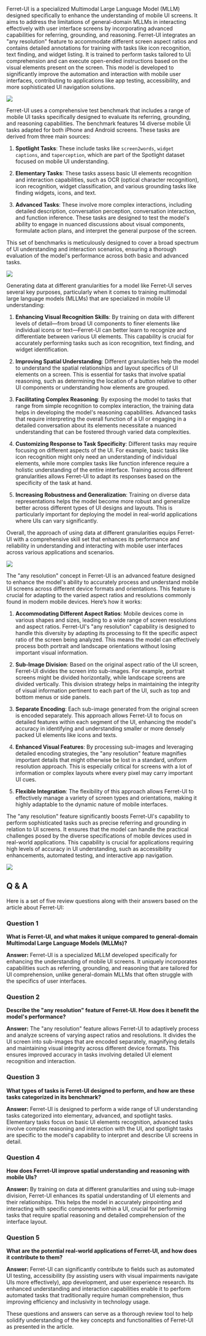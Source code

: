 Ferret-UI is a specialized Multimodal Large Language Model (MLLM) designed specifically to enhance the understanding of mobile UI screens. It aims to address the limitations of general-domain MLLMs in interacting effectively with user interface screens by incorporating advanced capabilities for referring, grounding, and reasoning. Ferret-UI integrates an "any resolution" feature to accommodate different screen aspect ratios and contains detailed annotations for training with tasks like icon recognition, text finding, and widget listing. It is trained to perform tasks tailored to UI comprehension and can execute open-ended instructions based on the visual elements present on the screen. This model is developed to significantly improve the automation and interaction with mobile user interfaces, contributing to applications like app testing, accessibility, and more sophisticated UI navigation solutions.

![](../assets/Ferret-UI-01.png)

Ferret-UI uses a comprehensive test benchmark that includes a range of mobile UI tasks specifically designed to evaluate its referring, grounding, and reasoning capabilities. The benchmark features 14 diverse mobile UI tasks adapted for both iPhone and Android screens. These tasks are derived from three main sources:

1. **Spotlight Tasks**: These include tasks like `screen2words`, `widget captions`, and `taperception`, which are part of the Spotlight dataset focused on mobile UI understanding.

2. **Elementary Tasks**: These tasks assess basic UI elements recognition and interaction capabilities, such as OCR (optical character recognition), icon recognition, widget classification, and various grounding tasks like finding widgets, icons, and text.

3. **Advanced Tasks**: These involve more complex interactions, including detailed description, conversation perception, conversation interaction, and function inference. These tasks are designed to test the model's ability to engage in nuanced discussions about visual components, formulate action plans, and interpret the general purpose of the screen.

This set of benchmarks is meticulously designed to cover a broad spectrum of UI understanding and interaction scenarios, ensuring a thorough evaluation of the model's performance across both basic and advanced tasks.

![](../assets/Ferret-UI-02.png)


Generating data at different granularities for a model like Ferret-UI serves several key purposes, particularly when it comes to training multimodal large language models (MLLMs) that are specialized in mobile UI understanding:

1. **Enhancing Visual Recognition Skills**: By training on data with different levels of detail—from broad UI components to finer elements like individual icons or text—Ferret-UI can better learn to recognize and differentiate between various UI elements. This capability is crucial for accurately performing tasks such as icon recognition, text finding, and widget identification.

2. **Improving Spatial Understanding**: Different granularities help the model to understand the spatial relationships and layout specifics of UI elements on a screen. This is essential for tasks that involve spatial reasoning, such as determining the location of a button relative to other UI components or understanding how elements are grouped.

3. **Facilitating Complex Reasoning**: By exposing the model to tasks that range from simple recognition to complex interaction, the training data helps in developing the model's reasoning capabilities. Advanced tasks that require interpreting the overall function of a UI or engaging in a detailed conversation about its elements necessitate a nuanced understanding that can be fostered through varied data complexities.

4. **Customizing Response to Task Specificity**: Different tasks may require focusing on different aspects of the UI. For example, basic tasks like icon recognition might only need an understanding of individual elements, while more complex tasks like function inference require a holistic understanding of the entire interface. Training across different granularities allows Ferret-UI to adapt its responses based on the specificity of the task at hand.

5. **Increasing Robustness and Generalization**: Training on diverse data representations helps the model become more robust and generalize better across different types of UI designs and layouts. This is particularly important for deploying the model in real-world applications where UIs can vary significantly.

Overall, the approach of using data at different granularities equips Ferret-UI with a comprehensive skill set that enhances its performance and reliability in understanding and interacting with mobile user interfaces across various applications and scenarios.

![](../assets/Ferret-UI-03.png)


The "any resolution" concept in Ferret-UI is an advanced feature designed to enhance the model's ability to accurately process and understand mobile UI screens across different device formats and orientations. This feature is crucial for adapting to the varied aspect ratios and resolutions commonly found in modern mobile devices. Here’s how it works:

1. **Accommodating Different Aspect Ratios**: Mobile devices come in various shapes and sizes, leading to a wide range of screen resolutions and aspect ratios. Ferret-UI's "any resolution" capability is designed to handle this diversity by adapting its processing to fit the specific aspect ratio of the screen being analyzed. This means the model can effectively process both portrait and landscape orientations without losing important visual information.

2. **Sub-Image Division**: Based on the original aspect ratio of the UI screen, Ferret-UI divides the screen into sub-images. For example, portrait screens might be divided horizontally, while landscape screens are divided vertically. This division strategy helps in maintaining the integrity of visual information pertinent to each part of the UI, such as top and bottom menus or side panels.

3. **Separate Encoding**: Each sub-image generated from the original screen is encoded separately. This approach allows Ferret-UI to focus on detailed features within each segment of the UI, enhancing the model's accuracy in identifying and understanding smaller or more densely packed UI elements like icons and texts.

4. **Enhanced Visual Features**: By processing sub-images and leveraging detailed encoding strategies, the "any resolution" feature magnifies important details that might otherwise be lost in a standard, uniform resolution approach. This is especially critical for screens with a lot of information or complex layouts where every pixel may carry important UI cues.

5. **Flexible Integration**: The flexibility of this approach allows Ferret-UI to effectively manage a variety of screen types and orientations, making it highly adaptable to the dynamic nature of mobile interfaces.

The "any resolution" feature significantly boosts Ferret-UI's capability to perform sophisticated tasks such as precise referring and grounding in relation to UI screens. It ensures that the model can handle the practical challenges posed by the diverse specifications of mobile devices used in real-world applications. This capability is crucial for applications requiring high levels of accuracy in UI understanding, such as accessibility enhancements, automated testing, and interactive app navigation.

![](../assets/Ferret-UI-04.png)


## Q & A

Here is a set of five review questions along with their answers based on the article about Ferret-UI:

### Question 1
**What is Ferret-UI, and what makes it unique compared to general-domain Multimodal Large Language Models (MLLMs)?**

**Answer:**
Ferret-UI is a specialized MLLM developed specifically for enhancing the understanding of mobile UI screens. It uniquely incorporates capabilities such as referring, grounding, and reasoning that are tailored for UI comprehension, unlike general-domain MLLMs that often struggle with the specifics of user interfaces.

### Question 2
**Describe the "any resolution" feature of Ferret-UI. How does it benefit the model's performance?**

**Answer:**
The "any resolution" feature allows Ferret-UI to adaptively process and analyze screens of varying aspect ratios and resolutions. It divides the UI screen into sub-images that are encoded separately, magnifying details and maintaining visual integrity across different device formats. This ensures improved accuracy in tasks involving detailed UI element recognition and interaction.

### Question 3
**What types of tasks is Ferret-UI designed to perform, and how are these tasks categorized in its benchmark?**

**Answer:**
Ferret-UI is designed to perform a wide range of UI understanding tasks categorized into elementary, advanced, and spotlight tasks. Elementary tasks focus on basic UI elements recognition, advanced tasks involve complex reasoning and interaction with the UI, and spotlight tasks are specific to the model's capability to interpret and describe UI screens in detail.

### Question 4
**How does Ferret-UI improve spatial understanding and reasoning with mobile UIs?**

**Answer:**
By training on data at different granularities and using sub-image division, Ferret-UI enhances its spatial understanding of UI elements and their relationships. This helps the model in accurately pinpointing and interacting with specific components within a UI, crucial for performing tasks that require spatial reasoning and detailed comprehension of the interface layout.

### Question 5
**What are the potential real-world applications of Ferret-UI, and how does it contribute to them?**

**Answer:**
Ferret-UI can significantly contribute to fields such as automated UI testing, accessibility (by assisting users with visual impairments navigate UIs more effectively), app development, and user experience research. Its enhanced understanding and interaction capabilities enable it to perform automated tasks that traditionally require human comprehension, thus improving efficiency and inclusivity in technology usage.

These questions and answers can serve as a thorough review tool to help solidify understanding of the key concepts and functionalities of Ferret-UI as presented in the article.
